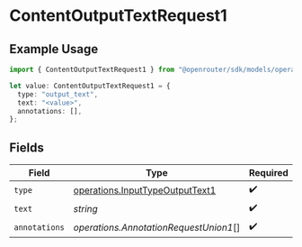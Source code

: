 # ContentOutputTextRequest1

## Example Usage

```typescript
import { ContentOutputTextRequest1 } from "@openrouter/sdk/models/operations";

let value: ContentOutputTextRequest1 = {
  type: "output_text",
  text: "<value>",
  annotations: [],
};
```

## Fields

| Field                                                                              | Type                                                                               | Required                                                                           | Description                                                                        |
| ---------------------------------------------------------------------------------- | ---------------------------------------------------------------------------------- | ---------------------------------------------------------------------------------- | ---------------------------------------------------------------------------------- |
| `type`                                                                             | [operations.InputTypeOutputText1](../../models/operations/inputtypeoutputtext1.md) | :heavy_check_mark:                                                                 | N/A                                                                                |
| `text`                                                                             | *string*                                                                           | :heavy_check_mark:                                                                 | N/A                                                                                |
| `annotations`                                                                      | *operations.AnnotationRequestUnion1*[]                                             | :heavy_check_mark:                                                                 | N/A                                                                                |